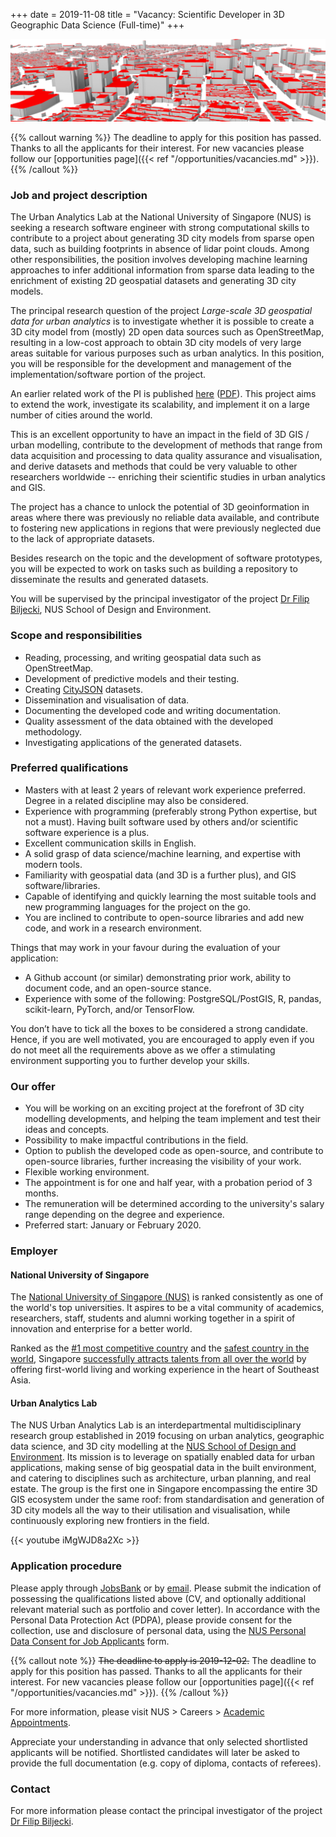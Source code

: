 +++
date = 2019-11-08
title = "Vacancy: Scientific Developer in 3D Geographic Data Science (Full-time)"
+++

![](header.png)

{{% callout warning %}}
The deadline to apply for this position has passed.
Thanks to all the applicants for their interest.
For new vacancies please follow our [opportunities page]({{< ref "/opportunities/vacancies.md" >}}).
{{% /callout %}}

### Job and project description

The Urban Analytics Lab at the National University of Singapore (NUS) is seeking a research software engineer with strong computational skills to contribute to a project about generating 3D city models from sparse open data, such as building footprints in absence of lidar point clouds.
Among other responsibilities, the position involves developing machine learning approaches to infer additional information from sparse data leading to the enrichment of existing 2D geospatial datasets and generating 3D city models.

The principal research question of the project _Large-scale 3D geospatial data for urban analytics_ is to investigate whether it is possible to create a 3D city model from (mostly) 2D open data sources such as OpenStreetMap, resulting in a low-cost approach to obtain 3D city models of very large areas suitable for various purposes such as urban analytics.
In this position, you will be responsible for the development and management of the implementation/software portion of the project.

An earlier related work of the PI is published [here](https://doi.org/10.1016/j.compenvurbsys.2017.01.001) ([PDF](http://filip.biljecki.com/publications/2017_ceus_inferring_heights.pdf)).
This project aims to extend the work, investigate its scalability, and implement it on a large number of cities around the world.

This is an excellent opportunity to have an impact in the field of 3D GIS / urban modelling, contribute to the development of methods that range from data acquisition and processing to data quality assurance and visualisation, and derive datasets and methods that could be very valuable to other researchers worldwide -- enriching their scientific studies in urban analytics and GIS.

The project has a chance to unlock the potential of 3D geoinformation in areas where there was previously no reliable data available, and contribute to fostering new applications in regions that were previously neglected due to the lack of appropriate datasets.

Besides research on the topic and the development of software prototypes, you will be expected to work on tasks such as building a repository to disseminate the results and generated datasets.

You will be supervised by the principal investigator of the project [Dr Filip Biljecki](/authors/filip/), NUS School of Design and Environment.


### Scope and responsibilities

- Reading, processing, and writing geospatial data such as OpenStreetMap.
- Development of predictive models and their testing.
- Creating [CityJSON](https://cityjson.org) datasets.
- Dissemination and visualisation of data.
- Documenting the developed code and writing documentation.
- Quality assessment of the data obtained with the developed methodology.
- Investigating applications of the generated datasets.

### Preferred qualifications

- Masters with at least 2 years of relevant work experience preferred. Degree in a related discipline may also be considered.
- Experience with programming (preferably strong Python expertise, but not a must). Having built software used by others and/or scientific software experience is a plus.
- Excellent communication skills in English.
- A solid grasp of data science/machine learning, and expertise with modern tools.
- Familiarity with geospatial data (and 3D is a further plus), and GIS software/libraries.
- Capable of identifying and quickly learning the most suitable tools and new programming languages for the project on the go.
- You are inclined to contribute to open-source libraries and add new code, and work in a research environment.

Things that may work in your favour during the evaluation of your application:

- A Github account (or similar) demonstrating prior work, ability to document code, and an open-source stance.
- Experience with some of the following: PostgreSQL/PostGIS, R, pandas, scikit-learn, PyTorch, and/or TensorFlow.

You don’t have to tick all the boxes to be considered a strong candidate.
Hence, if you are well motivated, you are encouraged to apply even if you do not meet all the requirements above as we offer a stimulating environment supporting you to further develop your skills. 

### Our offer

- You will be working on an exciting project at the forefront of 3D city modelling developments, and helping the team implement and test their ideas and concepts.
- Possibility to make impactful contributions in the field.
- Option to publish the developed code as open-source, and contribute to open-source libraries, further increasing the visibility of your work.
- Flexible working environment.
- The appointment is for one and half year, with a probation period of 3 months.
- The remuneration will be determined according to the university's salary range depending on the degree and experience.
- Preferred start: January or February 2020.

### Employer

#### National University of Singapore

The [National University of Singapore (NUS)](http://www.nus.edu.sg) is ranked consistently as one of the world's top universities.
It aspires to be a vital community of academics, researchers, staff, students and alumni working together in a spirit of innovation and enterprise for a better world.

Ranked as the [#1 most competitive country](https://www.straitstimes.com/business/economy/singapore-economy-ranked-worlds-most-competitive) and the [safest country in the world](https://www.asiaone.com/singapore/singapore-ranked-safest-country-world-above-japan-survey), Singapore [successfully attracts talents from all over the world](https://www.straitstimes.com/singapore/singapore-retains-top-spot-in-asia-pacific-index-for-talent-competitiveness) by offering first-world living and working experience in the heart of Southeast Asia.

#### Urban Analytics Lab

The NUS Urban Analytics Lab is an interdepartmental multidisciplinary research group established in 2019 focusing on urban analytics, geographic data science, and 3D city modelling at the [NUS School of Design and Environment](http://www.sde.nus.edu.sg).
Its mission is to leverage on spatially enabled data for urban applications, making sense of big geospatial data in the built environment, and catering to disciplines such as architecture, urban planning, and real estate.
The group is the first one in Singapore encompassing the entire 3D GIS ecosystem under the same roof: from standardisation and generation of 3D city models all the way to their utilisation and visualisation, while continuously exploring new frontiers in the field. 


{{< youtube iMgWJD8a2Xc >}}

### Application procedure

Please apply through [JobsBank](https://www.mycareersfuture.sg/job/architecture/research-associate-scientific-developer-3d-geographic-data-science-national-university-singapore-50fa2acbc30e7199391f6083403a915f) or by [email](mailto:filip@nus.edu.sg).
Please submit the indication of possessing the qualifications listed above (CV, and optionally additional relevant material such as portfolio and cover letter).
In accordance with the Personal Data Protection Act (PDPA), please provide consent for the collection, use and disclosure of personal data, using the [NUS Personal Data Consent for Job Applicants](http://www.nus.edu.sg/careers/potentialhires/applicationprocess/NUS-Personal-Data-Consent-for-Job-Applicants.pdf) form.

{{% callout note %}}
~~The deadline to apply is 2019-12-02.~~
The deadline to apply for this position has passed.
Thanks to all the applicants for their interest.
For new vacancies please follow our [opportunities page]({{< ref "/opportunities/vacancies.md" >}}).
{{% /callout %}}

For more information, please visit NUS > Careers > [Academic Appointments](http://www.nus.edu.sg/careers/acadappt.htm).

Appreciate your understanding in advance that only selected shortlisted applicants will be notified.
Shortlisted candidates will later be asked to provide the full documentation (e.g. copy of diploma, contacts of referees).

### Contact

For more information please contact the principal investigator of the project [Dr Filip Biljecki](/authors/filip).

